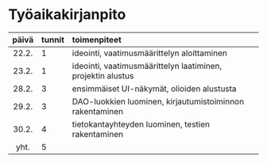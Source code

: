 # Työaikakirjanpito

| päivä | tunnit | toimenpiteet  |
| :----:|:-------| :-----|
| 22.2. | 1      | ideointi, vaatimusmäärittelyn aloittaminen |
| 23.2. | 1      | ideointi, vaatimusmäärittelyn laatiminen, projektin alustus |
| 28.2. | 3      | ensimmäiset UI-näkymät, olioiden alustusta |
| 29.2. | 3      | DAO-luokkien luominen, kirjautumistoiminnon rakentaminen  |
| 30.2. | 4      | tietokantayhteyden luominen, testien rakentaminen |
| yht.  | 5      | | 
